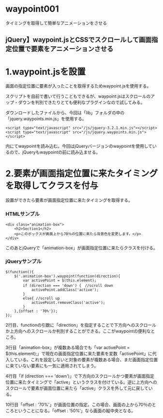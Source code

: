 # waypoint001
タイミングを取得して簡単なアニメーションをさせる

## jQuery】waypoint.jsとCSSでスクロールして画面指定位置で要素をアニメーションさせる

# 1.waypoint.jsを設置
画面の指定位置に要素が入ったことを取得するためwaypoint.jsを使用する。

スクリプトを自前で書いて行うこともできるが、waypoint.jsはスクロールのアップ・ダウンを判別できたりとても便利なプラグインなので試してみる。

ダウンロードしたファイルから、今回は「lib」フォルダの中の「jquery.waypoints.min.js」を使用する。

```
<script type="text/javascript" src="/js/jquery-3.2.1.min.js"></script>
<script type="text/javascript" src="/js/jquery.waypoints.min.js"></script>
```
<head>内にてwaypointを読み込む。今回はjQueryバージョンのwaypointを使用しているので、jQueryもwaypointの前に読み込ませる。


# 2.要素が画面指定位置に来たタイミングを取得してクラスを付与
設置ができたら要素が画面指定位置に来たタイミングを取得する。

### HTMLサンプル
```
<div class="animation-box">
    <h2>Section1</h2>
    <p>このボックスが画面上から70％の位置に来たら背景色を変更します。</p>
</div>
```
このあとjQueryで「animation-box」が画面指定位置に来たらクラスを付ける。

### jQueryサンプル
```
$(function(){
    $('.animation-box').waypoint(function(direction){
        var activePoint = $(this.element);
        if (direction === 'down') {　//scroll down
            activePoint.addClass('active');
        }
        else{ //scroll up
            activePoint.removeClass('active');
        }
    },{offset : '70%'});
});
```
2行目、functionの引数に「direction」を指定することで下方向へのスクロールか上方向へのスクロールか判別することができる。ここがwaypointの便利なところ。

3行目「animation-box」が複数ある場合でも「var activePoint = $(this.element);」で現在の画面指定位置に来た要素を変数「activePoint」に代入している。これを設定しないと対象の要素が複数ある場合、まだ画面指定位置に来ていない要素にも一気に適用されてしまう。

4行目「if (direction === 'down')」で下方向のスクロールかつ要素が画面指定位置に来たタイミングで「active」というクラスを付けている。逆に上方向へのスクロールで要素が画面位置に来たら「active」クラスを外して元に戻している。

10行目「offset : '70%'」が画面位置の指定。この場合、画面の上から70％のところということになる。「offset : ‘50%’」なら画面の縦中央となる。
